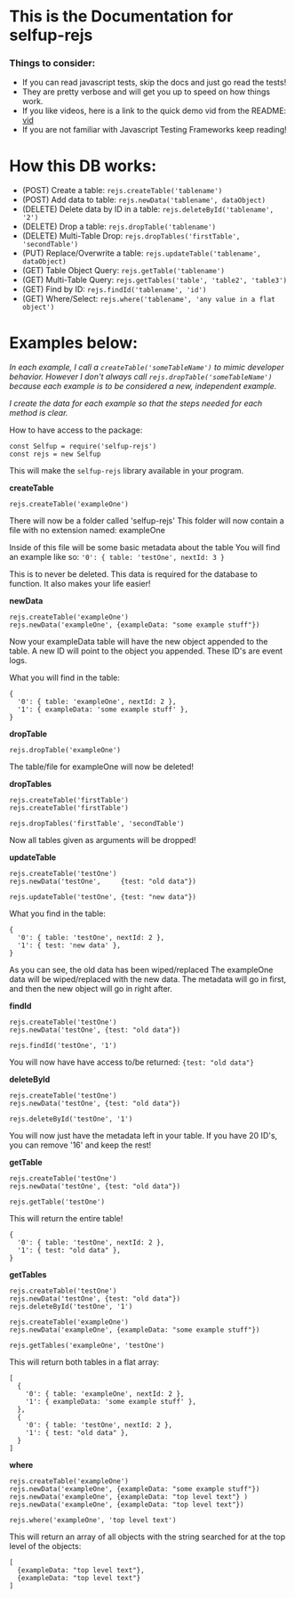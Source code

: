 # This is the Documentation for selfup-rejs

### Things to consider:

* If you can read javascript tests, skip the docs and just go read the tests!
* They are pretty verbose and will get you up to speed on how things work.
* If you like videos, here is a link to the quick demo vid from the README: [vid](https://www.youtube.com/watch?v=dVTePMkw9EE&feature=youtu.be&a)
* If you are not familiar with Javascript Testing Frameworks keep reading!

# How this DB works:

* (POST)   Create a table: `rejs.createTable('tablename')`
* (POST)   Add data to table: `rejs.newData('tablename', dataObject)`
* (DELETE) Delete data by ID in a table: `rejs.deleteById('tablename', '2')`
* (DELETE) Drop a table: `rejs.dropTable('tablename')`
* (DELETE) Multi-Table Drop: `rejs.dropTables('firstTable', 'secondTable')`
* (PUT)    Replace/Overwrite a table: `rejs.updateTable('tablename', dataObject)`
* (GET)    Table Object Query: `rejs.getTable('tablename')`
* (GET)    Multi-Table Query: `rejs.getTables('table', 'table2', 'table3')`
* (GET)    Find by ID: `rejs.findId('tablename', 'id')`
* (GET)    Where/Select: `rejs.where('tablename', 'any value in a flat object')`

# Examples below:

*In each example, I call a `createTable('someTableName')` to mimic developer behavior. However I don't always call `rejs.dropTable('someTableName')` because each example is to be considered a new, independent example.*

*I create the data for each example so that the steps needed for each method is clear.*

How to have access to the package:

```
const Selfup = require('selfup-rejs')
const rejs = new Selfup
```

This will make the `selfup-rejs` library available in your program.

**createTable**

`rejs.createTable('exampleOne')`

There will now be a folder called 'selfup-rejs'
This folder will now contain a file with no extension named: exampleOne

Inside of this file will be some basic metadata about the table
You will find an example like so: `'0': { table: 'testOne', nextId: 3 }`

This is to never be deleted. This data is required for the database to function.
It also makes your life easier!

**newData**

```
rejs.createTable('exampleOne')
rejs.newData('exampleOne', {exampleData: "some example stuff"})
```

Now your exampleData table will have the new object appended to the table.
A new ID will point to the object you appended. These ID's are event logs.

What you will find in the table:

```
{
  '0': { table: 'exampleOne', nextId: 2 },
  '1': { exampleData: 'some example stuff' },
}
```

**dropTable**

`rejs.dropTable('exampleOne')`

The table/file for exampleOne will now be deleted!

**dropTables**

```
rejs.createTable('firstTable')
rejs.createTable('firstTable')

rejs.dropTables('firstTable', 'secondTable')
```

Now all tables given as arguments will be dropped!

**updateTable**

```
rejs.createTable('testOne')
rejs.newData('testOne',     {test: "old data"})

rejs.updateTable('testOne', {test: "new data"})
```

What you find in the table:

```
{
  '0': { table: 'testOne', nextId: 2 },
  '1': { test: 'new data' },
}
```

As you can see, the old data has been wiped/replaced
The exampleOne data will be wiped/replaced with the new data.
The metadata will go in first, and then the new object will go in right after.

**findId**

```
rejs.createTable('testOne')
rejs.newData('testOne', {test: "old data"})

rejs.findId('testOne', '1')
```

You will now have have access to/be returned: `{test: "old data"}`

**deleteById**

```
rejs.createTable('testOne')
rejs.newData('testOne', {test: "old data"})

rejs.deleteById('testOne', '1')
```

You will now just have the metadata left in your table.
If you have 20 ID's, you can remove '16' and keep the rest!

**getTable**

```
rejs.createTable('testOne')
rejs.newData('testOne', {test: "old data"})

rejs.getTable('testOne')
```

This will return the entire table!

```
{
  '0': { table: 'testOne', nextId: 2 },
  '1': { test: "old data" },
}
```

**getTables**

```
rejs.createTable('testOne')
rejs.newData('testOne', {test: "old data"})
rejs.deleteById('testOne', '1')

rejs.createTable('exampleOne')
rejs.newData('exampleOne', {exampleData: "some example stuff"})

rejs.getTables('exampleOne', 'testOne')
```

This will return both tables in a flat array:

```
[
  {
    '0': { table: 'exampleOne', nextId: 2 },
    '1': { exampleData: 'some example stuff' },
  },
  {
    '0': { table: 'testOne', nextId: 2 },
    '1': { test: "old data" },
  }
]
```

**where**

```
rejs.createTable('exampleOne')
rejs.newData('exampleOne', {exampleData: "some example stuff"})
rejs.newData('exampleOne', {exampleData: "top level text"} )
rejs.newData('exampleOne', {exampleData: "top level text"})

rejs.where('exampleOne', 'top level text')
```

This will return an array of all objects with the string searched for at the top level of the objects:

```
[
  {exampleData: "top level text"},
  {exampleData: "top level text"}
]
```
